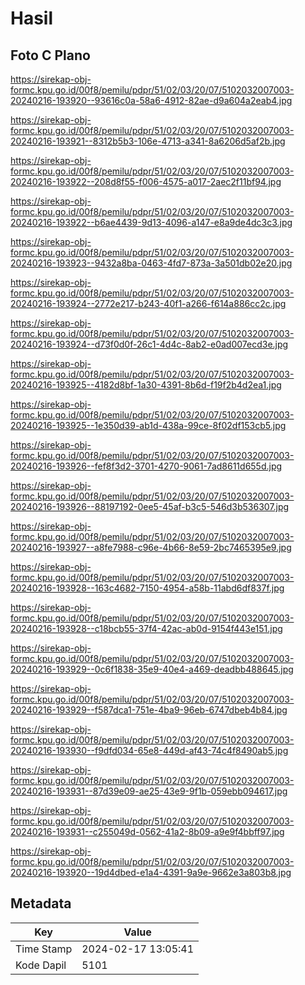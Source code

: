 # Hasil

## Foto C Plano

https://sirekap-obj-formc.kpu.go.id/00f8/pemilu/pdpr/51/02/03/20/07/5102032007003-20240216-193920--93616c0a-58a6-4912-82ae-d9a604a2eab4.jpg

https://sirekap-obj-formc.kpu.go.id/00f8/pemilu/pdpr/51/02/03/20/07/5102032007003-20240216-193921--8312b5b3-106e-4713-a341-8a6206d5af2b.jpg

https://sirekap-obj-formc.kpu.go.id/00f8/pemilu/pdpr/51/02/03/20/07/5102032007003-20240216-193922--208d8f55-f006-4575-a017-2aec2f11bf94.jpg

https://sirekap-obj-formc.kpu.go.id/00f8/pemilu/pdpr/51/02/03/20/07/5102032007003-20240216-193922--b6ae4439-9d13-4096-a147-e8a9de4dc3c3.jpg

https://sirekap-obj-formc.kpu.go.id/00f8/pemilu/pdpr/51/02/03/20/07/5102032007003-20240216-193923--9432a8ba-0463-4fd7-873a-3a501db02e20.jpg

https://sirekap-obj-formc.kpu.go.id/00f8/pemilu/pdpr/51/02/03/20/07/5102032007003-20240216-193924--2772e217-b243-40f1-a266-f614a886cc2c.jpg

https://sirekap-obj-formc.kpu.go.id/00f8/pemilu/pdpr/51/02/03/20/07/5102032007003-20240216-193924--d73f0d0f-26c1-4d4c-8ab2-e0ad007ecd3e.jpg

https://sirekap-obj-formc.kpu.go.id/00f8/pemilu/pdpr/51/02/03/20/07/5102032007003-20240216-193925--4182d8bf-1a30-4391-8b6d-f19f2b4d2ea1.jpg

https://sirekap-obj-formc.kpu.go.id/00f8/pemilu/pdpr/51/02/03/20/07/5102032007003-20240216-193925--1e350d39-ab1d-438a-99ce-8f02df153cb5.jpg

https://sirekap-obj-formc.kpu.go.id/00f8/pemilu/pdpr/51/02/03/20/07/5102032007003-20240216-193926--fef8f3d2-3701-4270-9061-7ad8611d655d.jpg

https://sirekap-obj-formc.kpu.go.id/00f8/pemilu/pdpr/51/02/03/20/07/5102032007003-20240216-193926--88197192-0ee5-45af-b3c5-546d3b536307.jpg

https://sirekap-obj-formc.kpu.go.id/00f8/pemilu/pdpr/51/02/03/20/07/5102032007003-20240216-193927--a8fe7988-c96e-4b66-8e59-2bc7465395e9.jpg

https://sirekap-obj-formc.kpu.go.id/00f8/pemilu/pdpr/51/02/03/20/07/5102032007003-20240216-193928--163c4682-7150-4954-a58b-11abd6df837f.jpg

https://sirekap-obj-formc.kpu.go.id/00f8/pemilu/pdpr/51/02/03/20/07/5102032007003-20240216-193928--c18bcb55-37f4-42ac-ab0d-9154f443e151.jpg

https://sirekap-obj-formc.kpu.go.id/00f8/pemilu/pdpr/51/02/03/20/07/5102032007003-20240216-193929--0c6f1838-35e9-40e4-a469-deadbb488645.jpg

https://sirekap-obj-formc.kpu.go.id/00f8/pemilu/pdpr/51/02/03/20/07/5102032007003-20240216-193929--f587dca1-751e-4ba9-96eb-6747dbeb4b84.jpg

https://sirekap-obj-formc.kpu.go.id/00f8/pemilu/pdpr/51/02/03/20/07/5102032007003-20240216-193930--f9dfd034-65e8-449d-af43-74c4f8490ab5.jpg

https://sirekap-obj-formc.kpu.go.id/00f8/pemilu/pdpr/51/02/03/20/07/5102032007003-20240216-193931--87d39e09-ae25-43e9-9f1b-059ebb094617.jpg

https://sirekap-obj-formc.kpu.go.id/00f8/pemilu/pdpr/51/02/03/20/07/5102032007003-20240216-193931--c255049d-0562-41a2-8b09-a9e9f4bbff97.jpg

https://sirekap-obj-formc.kpu.go.id/00f8/pemilu/pdpr/51/02/03/20/07/5102032007003-20240216-193920--19d4dbed-e1a4-4391-9a9e-9662e3a803b8.jpg


## Metadata

| Key        | Value               |
| ---------- | ------------------- |
| Time Stamp | 2024-02-17 13:05:41 |
| Kode Dapil | 5101                |



